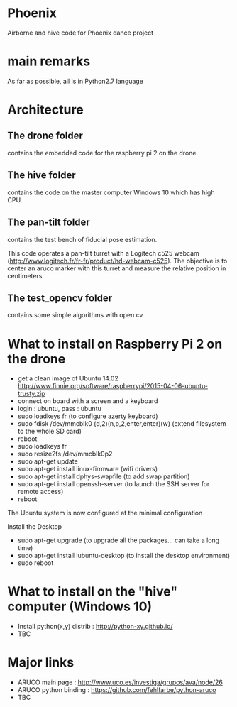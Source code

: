 # Phoenix
Airborne and hive code for Phoenix dance project

# main remarks
As far as possible, all is in Python2.7 language

# Architecture
## The drone folder
contains the embedded code for the raspberry pi 2 on the drone

## The hive folder
contains the code on the master computer Windows 10 which has high CPU.

## The pan-tilt folder
contains the test bench of fiducial pose estimation.

This code operates a pan-tilt turret with a Logitech c525 webcam (http://www.logitech.fr/fr-fr/product/hd-webcam-c525). The objective is to center an aruco marker with this turret and measure the relative position in centimeters.

## The test_opencv folder
contains some simple algorithms with open cv

# What to install on Raspberry Pi 2 on the drone
- get a clean image of Ubuntu 14.02 http://www.finnie.org/software/raspberrypi/2015-04-06-ubuntu-trusty.zip
- connect on board with a screen and a keyboard
- login : ubuntu, pass : ubuntu
- sudo loadkeys fr (to configure azerty keyboard)
- sudo fdisk /dev/mmcblk0 (d,2)(n,p,2,enter,enter)(w) (extend filesystem to the whole SD card)
- reboot
- sudo loadkeys fr
- sudo resize2fs /dev/mmcblk0p2
- sudo apt-get update
- sudo apt-get install linux-firmware (wifi drivers)
- sudo apt-get install dphys-swapfile (to add swap partition)
- sudo apt-get install openssh-server (to launch the SSH server for remote access)
- reboot

The Ubuntu system is now configured at the minimal configuration

Install the Desktop
- sudo apt-get upgrade (to upgrade all the packages... can take a long time)
- sudo apt-get install lubuntu-desktop (to install the desktop environment)
- sudo reboot


# What to install on the "hive" computer (Windows 10)
- Install python(x,y) distrib : http://python-xy.github.io/
- TBC

# Major links
- ARUCO main page : http://www.uco.es/investiga/grupos/ava/node/26
- ARUCO python binding : https://github.com/fehlfarbe/python-aruco
- TBC
